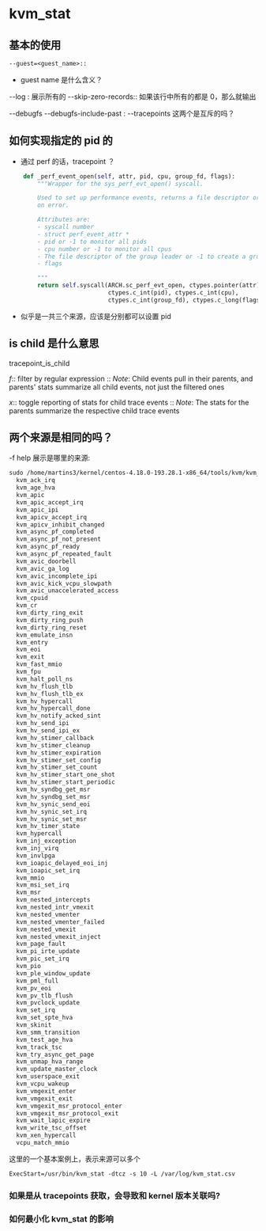 # kvm_stat

## 基本的使用


```txt
--guest=<guest_name>::
```
- guest name 是什么含义？

--log : 展示所有的
--skip-zero-records:: 如果该行中所有的都是 0，那么就输出

--debugfs
--debugfs-include-past :
--tracepoints
这两个是互斥的吗？

## 如何实现指定的 pid 的

- 通过 perf 的话，tracepoint ？

```py
    def _perf_event_open(self, attr, pid, cpu, group_fd, flags):
        """Wrapper for the sys_perf_evt_open() syscall.

        Used to set up performance events, returns a file descriptor or -1
        on error.

        Attributes are:
        - syscall number
        - struct perf_event_attr *
        - pid or -1 to monitor all pids
        - cpu number or -1 to monitor all cpus
        - The file descriptor of the group leader or -1 to create a group.
        - flags

        """
        return self.syscall(ARCH.sc_perf_evt_open, ctypes.pointer(attr),
                            ctypes.c_int(pid), ctypes.c_int(cpu),
                            ctypes.c_int(group_fd), ctypes.c_long(flags))
```
- 似乎是一共三个来源，应该是分别都可以设置 pid

## is child 是什么意思
tracepoint_is_child

*f*::	filter by regular expression
 ::     *Note*: Child events pull in their parents, and parents' stats summarize
                all child events, not just the filtered ones


*x*::	toggle reporting of stats for child trace events
 ::     *Note*: The stats for the parents summarize the respective child trace
                events


## 两个来源是相同的吗？
-f help 展示是哪里的来源:
```txt
sudo /home/martins3/kernel/centos-4.18.0-193.28.1-x86_64/tools/kvm/kvm_stat/kvm_stat -f help
  kvm_ack_irq
  kvm_age_hva
  kvm_apic
  kvm_apic_accept_irq
  kvm_apic_ipi
  kvm_apicv_accept_irq
  kvm_apicv_inhibit_changed
  kvm_async_pf_completed
  kvm_async_pf_not_present
  kvm_async_pf_ready
  kvm_async_pf_repeated_fault
  kvm_avic_doorbell
  kvm_avic_ga_log
  kvm_avic_incomplete_ipi
  kvm_avic_kick_vcpu_slowpath
  kvm_avic_unaccelerated_access
  kvm_cpuid
  kvm_cr
  kvm_dirty_ring_exit
  kvm_dirty_ring_push
  kvm_dirty_ring_reset
  kvm_emulate_insn
  kvm_entry
  kvm_eoi
  kvm_exit
  kvm_fast_mmio
  kvm_fpu
  kvm_halt_poll_ns
  kvm_hv_flush_tlb
  kvm_hv_flush_tlb_ex
  kvm_hv_hypercall
  kvm_hv_hypercall_done
  kvm_hv_notify_acked_sint
  kvm_hv_send_ipi
  kvm_hv_send_ipi_ex
  kvm_hv_stimer_callback
  kvm_hv_stimer_cleanup
  kvm_hv_stimer_expiration
  kvm_hv_stimer_set_config
  kvm_hv_stimer_set_count
  kvm_hv_stimer_start_one_shot
  kvm_hv_stimer_start_periodic
  kvm_hv_syndbg_get_msr
  kvm_hv_syndbg_set_msr
  kvm_hv_synic_send_eoi
  kvm_hv_synic_set_irq
  kvm_hv_synic_set_msr
  kvm_hv_timer_state
  kvm_hypercall
  kvm_inj_exception
  kvm_inj_virq
  kvm_invlpga
  kvm_ioapic_delayed_eoi_inj
  kvm_ioapic_set_irq
  kvm_mmio
  kvm_msi_set_irq
  kvm_msr
  kvm_nested_intercepts
  kvm_nested_intr_vmexit
  kvm_nested_vmenter
  kvm_nested_vmenter_failed
  kvm_nested_vmexit
  kvm_nested_vmexit_inject
  kvm_page_fault
  kvm_pi_irte_update
  kvm_pic_set_irq
  kvm_pio
  kvm_ple_window_update
  kvm_pml_full
  kvm_pv_eoi
  kvm_pv_tlb_flush
  kvm_pvclock_update
  kvm_set_irq
  kvm_set_spte_hva
  kvm_skinit
  kvm_smm_transition
  kvm_test_age_hva
  kvm_track_tsc
  kvm_try_async_get_page
  kvm_unmap_hva_range
  kvm_update_master_clock
  kvm_userspace_exit
  kvm_vcpu_wakeup
  kvm_vmgexit_enter
  kvm_vmgexit_exit
  kvm_vmgexit_msr_protocol_enter
  kvm_vmgexit_msr_protocol_exit
  kvm_wait_lapic_expire
  kvm_write_tsc_offset
  kvm_xen_hypercall
  vcpu_match_mmio
```

这里的一个基本案例上，表示来源可以多个
```txt
ExecStart=/usr/bin/kvm_stat -dtcz -s 10 -L /var/log/kvm_stat.csv
```

### 如果是从 tracepoints 获取，会导致和 kernel 版本关联吗?

### 如何最小化 kvm_stat 的影响
